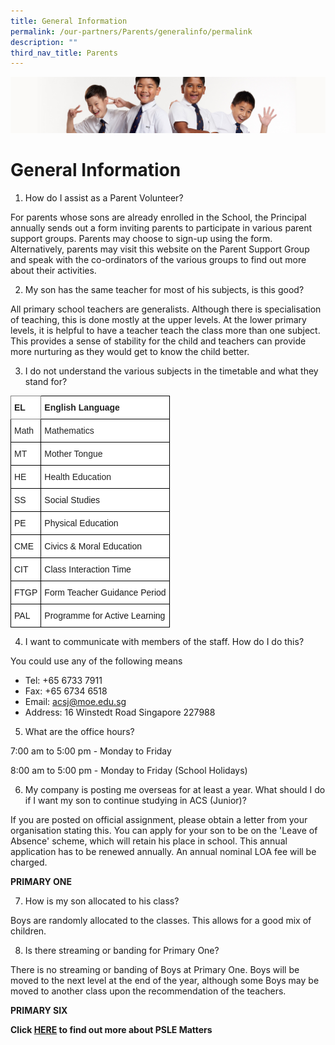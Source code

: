```yaml
---
title: General Information
permalink: /our-partners/Parents/generalinfo/permalink
description: ""
third_nav_title: Parents
---
```

![](/images/Sub-banner2.jpg)

General Information
===================

1.  How do I assist as a Parent Volunteer?

For parents whose sons are already enrolled in the School, the Principal annually sends out a form inviting parents to participate in various parent support groups. Parents may choose to sign-up using the form. Alternatively, parents may visit this website on the Parent Support Group and speak with the co-ordinators of the various groups to find out more about their activities.

2.  My son has the same teacher for most of his subjects, is this good?

All primary school teachers are generalists. Although there is specialisation of teaching, this is done mostly at the upper levels. At the lower primary levels, it is helpful to have a teacher teach the class more than one subject. This provides a sense of stability for the child and teachers can provide more nurturing as they would get to know the child better. 

3.  I do not understand the various subjects in the timetable and what they stand for?

<style type="text/css">
.tg  {border-collapse:collapse;border-spacing:0;}
.tg td{border-color:black;border-style:solid;border-width:1px;font-family:Arial, sans-serif;font-size:14px;
  overflow:hidden;padding:10px 5px;word-break:normal;}
.tg th{border-color:black;border-style:solid;border-width:1px;font-family:Arial, sans-serif;font-size:14px;
  font-weight:normal;overflow:hidden;padding:10px 5px;word-break:normal;}
.tg .tg-z4ud{background-color:#FFF;border-color:inherit;color:#232323;font-weight:bold;text-align:left;vertical-align:middle}
.tg .tg-nqe8{background-color:#FFF;color:#232323;font-weight:bold;text-align:left;vertical-align:middle}
.tg .tg-3c0f{background-color:#FFF;color:#232323;text-align:left;vertical-align:middle}
.tg .tg-zr06{background-color:#FFF;text-align:left;vertical-align:middle}
</style>
<table class="tg">
<thead>
  <tr>
    <th class="tg-z4ud"><span style="color:inherit;background-color:transparent">EL</span></th>
    <th class="tg-nqe8"><span style="color:inherit;background-color:transparent">English Language</span></th>
  </tr>
</thead>
<tbody>
  <tr>
    <td class="tg-3c0f"><span style="color:inherit;background-color:transparent">Math</span></td>
    <td class="tg-3c0f"><span style="color:inherit;background-color:transparent">Mathematics</span></td>
  </tr>
  <tr>
    <td class="tg-3c0f"><span style="color:inherit;background-color:transparent">MT</span></td>
    <td class="tg-3c0f"><span style="color:inherit;background-color:transparent">Mother Tongue</span></td>
  </tr>
  <tr>
    <td class="tg-3c0f"><span style="color:inherit;background-color:transparent">HE</span></td>
    <td class="tg-3c0f"><span style="color:inherit;background-color:transparent">Health Education</span></td>
  </tr>
  <tr>
    <td class="tg-zr06"><span style="color:inherit;background-color:transparent">SS</span></td>
    <td class="tg-zr06"><span style="color:inherit;background-color:transparent">Social Studies</span></td>
  </tr>
  <tr>
    <td class="tg-zr06"><span style="color:inherit;background-color:transparent">PE</span></td>
    <td class="tg-zr06"><span style="color:inherit;background-color:transparent">Physical Education</span></td>
  </tr>
  <tr>
    <td class="tg-zr06"><span style="color:inherit;background-color:transparent">CME</span></td>
    <td class="tg-zr06"><span style="color:inherit;background-color:transparent">Civics &amp; Moral Education</span></td>
  </tr>
  <tr>
    <td class="tg-zr06"><span style="color:inherit;background-color:transparent">CIT</span></td>
    <td class="tg-zr06"><span style="color:inherit;background-color:transparent">Class Interaction Time</span></td>
  </tr>
  <tr>
    <td class="tg-zr06"><span style="color:inherit;background-color:transparent">FTGP</span></td>
    <td class="tg-zr06"><span style="color:inherit;background-color:transparent">Form Teacher Guidance Period</span></td>
  </tr>
  <tr>
    <td class="tg-zr06"><span style="color:inherit;background-color:transparent">PAL</span></td>
    <td class="tg-zr06"><span style="color:inherit;background-color:transparent">Programme for Active Learning</span></td>
  </tr>
</tbody>
</table>

4.  I want to communicate with members of the staff. How do I do this?

You could use any of the following means

*   Tel: +65 6733 7911
*   Fax: +65 6734 6518
*   Email: acsj@moe.edu.sg
*   Address: 16 Winstedt Road Singapore 227988

5.  What are the office hours?

7:00 am to 5:00 pm - Monday to Friday

8:00 am to 5:00 pm - Monday to Friday (School Holidays)


6.  My company is posting me overseas for at least a year. What should I do if I want my son to continue studying in ACS (Junior)?

If you are posted on official assignment, please obtain a letter from your organisation stating this. You can apply for your son to be on the 'Leave of Absence' scheme, which will retain his place in school. This annual application has to be renewed annually. An annual nominal LOA fee will be charged.

**PRIMARY ONE**

7.  How is my son allocated to his class?

Boys are randomly allocated to the classes. This allows for a good mix of children.

8.  Is there streaming or banding for Primary One?

There is no streaming or banding of Boys at Primary One. Boys will be moved to the next level at the end of the year, although some Boys may be moved to another class upon the recommendation of the teachers.

**PRIMARY SIX**

**Click [HERE](/our-partners/Parents/psle/permalink) to find out more about PSLE Matters**